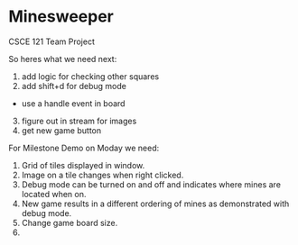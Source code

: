 # Minesweeper
CSCE 121 Team Project



So heres what we need next:
1. add logic for checking other squares
2. add shift+d for debug mode
  - use a handle event in board
3. figure out in stream for images 
4. get new game button

For Milestone Demo on Moday we need:

1. Grid of tiles displayed in window.
2. Image on a tile changes when right clicked.
3. Debug mode can be turned on and off and indicates where mines are located when on.
4. New game results in a different ordering of mines as demonstrated with debug mode.
5. Change game board size.
6. 

